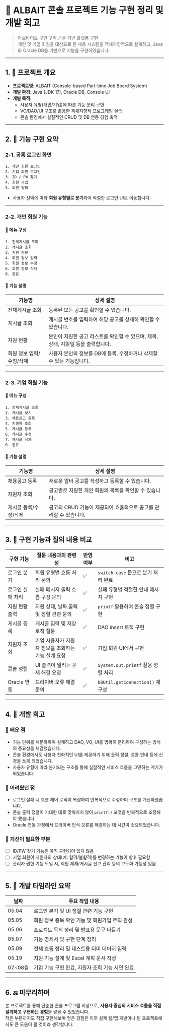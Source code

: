 
# 🧾 ALBAIT 콘솔 프로젝트 기능 구현 정리 및 개발 회고

> 아르바이트 구인·구직 콘솔 기반 플랫폼 구현  
> 개인 및 기업 회원을 대상으로 한 채용 시스템을 객체지향적으로 설계하고, Java와 Oracle DB를 기반으로 기능을 구현하였습니다.

---

## 1. 🎯 프로젝트 개요

- **프로젝트명**: ALBAIT (Console-based Part-time Job Board System)
- **개발 환경**: Java (JDK 17), Oracle DB, Console UI
- **개발 목적**:
  - 사용자 유형(개인/기업)에 따른 기능 분리 구현
  - VO/DAO/UI 구조를 활용한 객체지향적 프로그래밍 실습
  - 콘솔 환경에서 실질적인 CRUD 및 DB 연동 경험 축적

---

## 2. 🧩 기능 구현 요약

### 2-1. 공통 로그인 화면

```
1. 개인 회원 로그인
2. 기업 회원 로그인
3. ID / PW 찾기
4. 회원 가입
5. 회원 탈퇴
```

- 사용자 선택에 따라 **회원 유형별로 분기**되어 적절한 로그인 UI로 이동합니다.

---

### 2-2. 개인 회원 기능

#### 🔸 메뉴 구성

```
1. 전체게시글 조회
2. 게시글 조회
3. 지원 현황
4. 회원 정보 입력
5. 회원 정보 수정
6. 회원 정보 삭제
0. 종료
```

#### 🔸 기능 설명

| 기능명 | 상세 설명 |
|--------|-----------|
| 전체게시글 조회 | 등록된 모든 공고를 확인할 수 있습니다. |
| 게시글 조회 | 게시글 번호를 입력하여 해당 공고를 상세히 확인할 수 있습니다. |
| 지원 현황 | 본인이 지원한 공고 리스트를 확인할 수 있으며, 제목, 상태, 지원일 등을 출력합니다. |
| 회원 정보 입력/수정/삭제 | 사용자 본인의 정보를 DB에 등록, 수정하거나 삭제할 수 있는 기능입니다. |

---

### 2-3. 기업 회원 기능

#### 🔹 메뉴 구성

```
1. 전체게시글 조회
2. 게시글 보기
3. 채용공고 등록
4. 지원자 조회
5. 게시글 등록
6. 게시글 수정
7. 게시글 삭제
0. 종료
```

#### 🔹 기능 설명

| 기능명 | 상세 설명 |
|--------|-----------|
| 채용공고 등록 | 새로운 알바 공고를 작성하고 등록할 수 있습니다. |
| 지원자 조회 | 공고별로 지원한 개인 회원의 목록을 확인할 수 있습니다. |
| 게시글 등록/수정/삭제 | 공고의 CRUD 기능이 제공되어 효율적으로 공고를 관리할 수 있습니다. |

---

## 3. 🔁 구현 기능과 질의 내용 비교

| 구현 기능 | 질문 내용과의 관련성 | 반영 여부 | 비고 |
|-----------|------------------------|-----------|------|
| 로그인 분기 | 회원 유형별 흐름 처리 문의 | ✅ | `switch-case` 문으로 분기 처리 완료 |
| 로그인 실패 처리 | 실패 메시지 출력 흐름 구성 문의 | ✅ | 실패 유형별 적절한 안내 메시지 구현 |
| 지원 현황 출력 | 지원 상태, 날짜 출력 및 정렬 관련 문의 | ✅ | `printf` 활용하여 콘솔 정렬 구현 |
| 게시글 등록 | 게시글 입력 및 저장 로직 질문 | ✅ | DAO insert 로직 구현 |
| 지원자 조회 | 기업 사용자가 지원자 정보를 조회하는 기능 설계 요청 | ✅ | 기업 회원 UI에서 구현 |
| 콘솔 정렬 | UI 출력이 밀리는 문제 해결 요청 | ✅ | `System.out.printf` 활용 정렬 처리 |
| Oracle 연동 | 드라이버 오류 해결 문의 | ✅ | `DBUtil.getConnection()` 재구성 |

---

## 4. 📝 개발 회고

### 📌 배운 점
- 기능 단위를 세분화하여 설계하고 DAO, VO, UI를 명확히 분리하여 구성하는 방식의 중요성을 체감했습니다.
- 콘솔 환경에서도 사용자 친화적인 UI를 제공하기 위해 출력 정렬, 흐름 안내 등에 신경을 쓰게 되었습니다.
- 사용자 유형에 따라 분기되는 구조를 통해 실질적인 서비스 흐름을 고민하는 계기가 되었습니다.

### 📌 어려웠던 점
- 로그인 실패 시 흐름 제어 로직이 복잡하여 반복적으로 수정하며 구조를 개선하였습니다.
- 콘솔 출력 정렬이 기대한 대로 맞춰지지 않아 `printf()` 포맷을 반복적으로 조정해야 했습니다.
- Oracle 연동 과정에서 드라이버 인식 오류를 해결하는 데 시간이 소요되었습니다.

### 📌 개선이 필요한 부분
- [ ] ID/PW 찾기 기능은 아직 구현되어 있지 않음
- [ ] 기업 회원이 지원자의 상태(예: 합격/불합격)를 변경하는 기능이 향후 필요함
- [ ] 관리자 권한 기능 도입 시, 회원 제재/게시글 신고 관리 등의 고도화 가능성 있음

---

## 5. 📅 개발 타임라인 요약

| 날짜 | 주요 작업 내용 |
|------|----------------|
| 05.04 | 로그인 분기 및 UI 정렬 관련 기능 구현 |
| 05.05 | 회원 정보 중복 확인 기능 및 회원가입 로직 완성 |
| 05.06 | 프로젝트 목적 정리 및 발표용 문구 다듬기 |
| 05.07 | 기능 명세서 및 구현 단계 정리 |
| 05.09 | 전체 흐름 정리 및 테스트용 더미 데이터 입력 |
| 05.19 | 지원 기능 설계 및 Excel 계획 문서 작성 |
| 07~08월 | 기업 기능 구현 완료, 지원자 조회 기능 시연 완료 |

---

## 6. 🔚 마무리하며

본 프로젝트를 통해 단순한 콘솔 프로그램 이상으로, **사용자 중심의 서비스 흐름을 직접 설계하고 구현하는 경험**을 쌓을 수 있었습니다.  
작은 부분까지도 직접 구현해보며 얻은 경험은 이후 실제 웹/앱 개발이나 팀 프로젝트에서도 큰 도움이 될 것이라 생각합니다.
